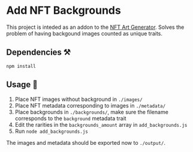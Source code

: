 # Add NFT Backgrounds

This project is inteded as an addon to the [NFT Art Generator](https://github.com/FilosofiaCodigo/nft-art-generator). Solves the problem of having backgound images counted as unique traits.

## Dependencies ⚒

```
npm install
```

## Usage 📝

1. Place NFT images without background in `./images/`
2. Place NFT metadata corresponding to images in `./metadata/`
3. Place backgrounds in `./backgrounds/`, make sure the filename corresponds to the `background` metadata trait
4. Edit the rarities in the `backgrounds_amount` array in `add_backgrounds.js`
5. Run `node add_backgrounds.js`

The images and metadata should be exported now to `./output/`.
